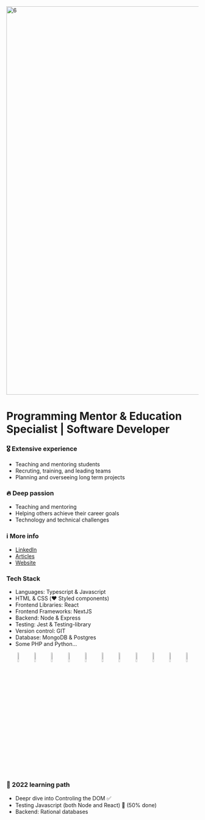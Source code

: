 <img width="1014" alt="6" src="https://user-images.githubusercontent.com/31222514/189344401-d4a72c16-6214-4a74-9675-1df71ca539bd.png">

# Programming Mentor & Education Specialist | Software Developer

### 🎖️ Extensive experience 

- Teaching and mentoring students
- Recruting, training, and leading teams
- Planning and overseeing long term projects

### 🔥 Deep passion 

- Teaching and mentoring
- Helping others achieve their career goals
- Technology and technical challenges

### ℹ️ More info

- [LinkedIn](https://www.linkedin.com/in/david-rajcher/)
- [Articles](https://david-l-r.medium.com/)
- [Website](https://davidrajcher.com)

### Tech Stack

- Languages: Typescript & Javascript
- HTML & CSS (❤️ Styled components)
- Frontend Libraries: React
- Frontend Frameworks: NextJS
- Backend: Node & Express
- Testing: Jest & Testing-library
- Version control: GIT
- Database: MongoDB & Postgres
- Some PHP and Python...

<p align="center">
  <img src="https://user-images.githubusercontent.com/31222514/149813755-3f74a208-1e4c-4d81-b848-1d4f1a18b969.png" width="8%" alt="React logo">
  <img src="https://user-images.githubusercontent.com/31222514/160580699-d782fd3f-4e09-4d92-895c-d9867302e145.svg" width="8%" alt="Redux logo">
  <img src="https://user-images.githubusercontent.com/31222514/149813300-65804694-d3ea-4e31-955d-dbc47229a82d.png" width="8%" alt="Typescript logo">
  <img src="https://user-images.githubusercontent.com/31222514/149812547-405716a0-b974-4da4-b749-f2b4a8adc1d8.png" width="8%" alt="Javascript logo">
  <img src="https://user-images.githubusercontent.com/31222514/149813532-e214a55c-9b91-4b71-bb17-0dcf18903f7a.png" width="8%" alt="CSS logo">
  <img src="https://user-images.githubusercontent.com/31222514/149814154-3de042e2-bccf-4f0e-8d0e-98a2dbcae7c0.png" width="8%" alt="HTML logo">
  <img src="https://user-images.githubusercontent.com/31222514/149943049-95f0909a-9c2b-4fae-bd04-647d531dd10d.png" width="8%" alt="NODE logo">
  <img src="https://user-images.githubusercontent.com/31222514/149814008-745c7736-7881-41b9-bc0b-3b9a7c9ab087.png" width="8%" alt="Jest logo">
  <img src="https://user-images.githubusercontent.com/31222514/149814004-a3a2bf91-a257-4d1c-bdff-e1079a524359.png" width="8%" alt="GIT logo">
  <img src="https://user-images.githubusercontent.com/31222514/155521312-96e008ba-1d5e-409f-aaec-ca229ca275c6.jpeg" width="8%" alt="Postgres logo">
  <img src="https://user-images.githubusercontent.com/31222514/155521092-8b9f303b-6f1e-406c-9ba6-4a00068ef73a.png" width="8%" alt="MongoDB logo">
</p>

### 🔭 2022 learning path

- Deepr dive into Controling the DOM ✅
- Testing Javascript (both Node and React) 🚧 (50% done)
- Backend: Rational databases
